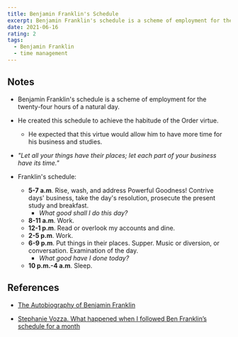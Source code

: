 ```yaml
---
title: Benjamin Franklin's Schedule
excerpt: Benjamin Franklin's schedule is a scheme of employment for the twenty-four hours of a natural day.
date: 2021-06-16
rating: 2
tags:
  - Benjamin Franklin
  - time management
---
```


## Notes

- Benjamin Franklin's schedule is a scheme of employment for the twenty-four hours of a natural day.

- He created this schedule to achieve the habitude of the Order virtue.

  - He expected that this virtue would allow him to have more time for his business and studies.

- _"Let all your things have their places; let each part of your business have its time."_

- Franklin's schedule:

  - **5-7 a.m**. Rise, wash, and address Powerful Goodness! Contrive days' business, take the day's resolution, prosecute the present study and breakfast.
    - _What good shall I do this day?_
  - **8-11 a.m**. Work.
  - **12-1 p.m**. Read or overlook my accounts and dine.
  - **2-5 p.m**. Work.
  - **6-9 p.m**. Put things in their places. Supper. Music or diversion, or conversation. Examination of the day.
    - _What good have I done today?_
  - **10 p.m.-4 a.m**. Sleep.

## References

- [The Autobiography of Benjamin Franklin](https://www.gutenberg.org/files/148/148-h/148-h.htm)

- [Stephanie Vozza. What happened when I followed Ben Franklin’s schedule for a month](https://www.fastcompany.com/90287601/what-happened-when-i-followed-ben-franklins-schedule-for-a-month)
